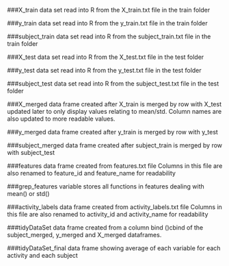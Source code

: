 ###X_train 
data set read into R from the X_train.txt file in the train folder

###y_train
data set read into R from the y_train.txt file in the train folder

###subject_train
data set read into R from the subject_train.txt file in the train folder

###X_test
data set read into R from the X_test.txt file in the test folder

###y_test
data set read into R from the y_test.txt file in the test folder

###subject_test
data set read into R from the subject_test.txt file in the test folder

###X_merged 
data frame created after X_train is merged by row with X_test
updated later to only display values relating to mean/std. Column names are also updated to more readable values.

###y_merged 
data frame created after y_train is merged by row with y_test

###subject_merged 
data frame created after subject_train is merged by row with subject_test


###features 
data frame created from features.txt file
Columns in this file are also renamed to feature_id and feature_name for readability

###grep_features 
variable stores all functions in features dealing with mean() or std()

###activity_labels 
data frame created from activity_labels.txt file
Columns in this file are also renamed to activity_id and activity_name for readability

###tidyDataSet 
data frame created from a column bind ()cbind of the subject_merged, y_merged and X_merged dataframes.

###tidyDataSet_final 
data frame showing average of each variable for each activity and each subject


